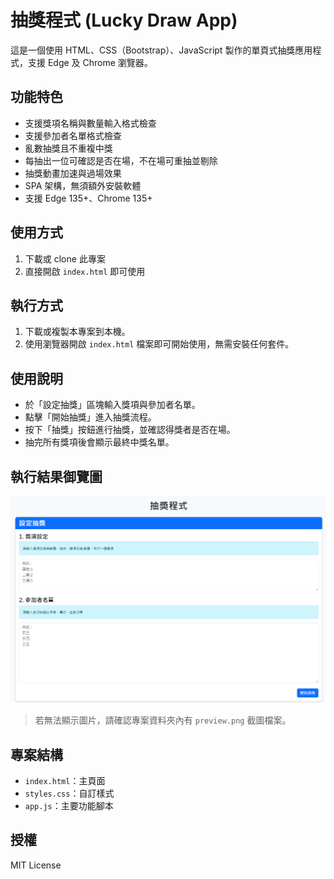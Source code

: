 # 抽獎程式 (Lucky Draw App)

這是一個使用 HTML、CSS（Bootstrap）、JavaScript 製作的單頁式抽獎應用程式，支援 Edge 及 Chrome 瀏覽器。

## 功能特色
- 支援獎項名稱與數量輸入格式檢查
- 支援參加者名單格式檢查
- 亂數抽獎且不重複中獎
- 每抽出一位可確認是否在場，不在場可重抽並剔除
- 抽獎動畫加速與過場效果
- SPA 架構，無須額外安裝軟體
- 支援 Edge 135+、Chrome 135+

## 使用方式
1. 下載或 clone 此專案
2. 直接開啟 `index.html` 即可使用

## 執行方式

1. 下載或複製本專案到本機。
2. 使用瀏覽器開啟 `index.html` 檔案即可開始使用，無需安裝任何套件。

## 使用說明

- 於「設定抽獎」區塊輸入獎項與參加者名單。
- 點擊「開始抽獎」進入抽獎流程。
- 按下「抽獎」按鈕進行抽獎，並確認得獎者是否在場。
- 抽完所有獎項後會顯示最終中獎名單。

## 執行結果御覽圖

![抽獎程式畫面預覽](preview.png)

> 若無法顯示圖片，請確認專案資料夾內有 `preview.png` 截圖檔案。

## 專案結構
- `index.html`：主頁面
- `styles.css`：自訂樣式
- `app.js`：主要功能腳本

## 授權
MIT License